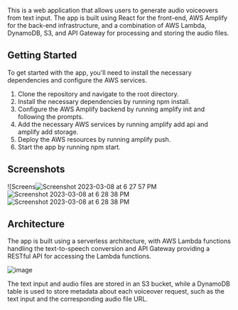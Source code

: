 This is a web application that allows users to generate audio voiceovers from text input. The app is built using React for the front-end, AWS Amplify for the back-end infrastructure, and a combination of AWS Lambda, DynamoDB, S3, and API Gateway for processing and storing the audio files.

## Getting Started
To get started with the app, you'll need to install the necessary dependencies and configure the AWS services.

1. Clone the repository and navigate to the root directory.
2. Install the necessary dependencies by running npm install.
3. Configure the AWS Amplify backend by running amplify init and following the prompts.
4. Add the necessary AWS services by running amplify add api and amplify add storage.
5. Deploy the AWS resources by running amplify push.
6. Start the app by running npm start.

## Screenshots
![Screens![Screenshot 2023-03-08 at 6 27 57 PM](https://user-images.githubusercontent.com/29309900/223878100-ea07c045-abe4-400c-9720-dab8ffb44e49.png)
![Screenshot 2023-03-08 at 6 28 38 PM](https://user-images.githubusercontent.com/29309900/223878129-00bf4d6c-d7ef-4749-a5cc-6cacbbe214ba.png)
![Screenshot 2023-03-08 at 6 28 38 PM](https://user-images.githubusercontent.com/29309900/223878110-e012bb8b-1cd0-4e2a-8630-97c7b93c1c02.png)

## Architecture
The app is built using a serverless architecture, with AWS Lambda functions handling the text-to-speech conversion and API Gateway providing a RESTful API for accessing the Lambda functions.

![image](https://user-images.githubusercontent.com/29309900/223878267-87ee8682-5352-4610-a468-2de318b45100.png)

The text input and audio files are stored in an S3 bucket, while a DynamoDB table is used to store metadata about each voiceover request, such as the text input and the corresponding audio file URL.
